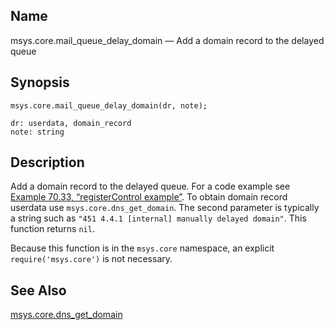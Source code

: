<a name="lua.ref.msys.core.mail_queue_delay_domain"></a>
## Name

msys.core.mail_queue_delay_domain — Add a domain record to the delayed queue

<a name="idp15720544"></a>
## Synopsis

`msys.core.mail_queue_delay_domain(dr, note);`

```
dr: userdata, domain_record
note: string
```
<a name="idp15723120"></a>
## Description

Add a domain record to the delayed queue. For a code example see [Example 70.33, “registerControl example”](lua.ref.msys.registerControl.php#lua.ref.msys.registerControl.example "Example 70.33. registerControl example"). To obtain domain record userdata use `msys.core.dns_get_domain`. The second parameter is typically a string such as `"451 4.4.1 [internal] manually delayed domain"`. This function returns `nil`.

Because this function is in the `msys.core` namespace, an explicit `require('msys.core')` is not necessary.

<a name="idp15727984"></a>
## See Also

[msys.core.dns_get_domain](lua.ref.msys.core.dns_get_domain.php "msys.core.dns_get_domain")
